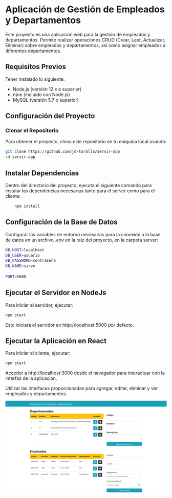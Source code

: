 # Aplicación de Gestión de Empleados y Departamentos

Este proyecto es una aplicación web para la gestión de empleados y departamentos. Permite realizar operaciones CRUD (Crear, Leer, Actualizar, Eliminar) sobre empleados y departamentos, así como asignar empleados a diferentes departamentos.

## Requisitos Previos

Tener instalado lo siguiente:
- Node.js (versión 12.x o superior)
- npm (incluido con Node.js)
- MySQL (versión 5.7 o superior)

## Configuración del Proyecto

### Clonar el Repositorio

Para obtener el proyecto, clona este repositorio en tu máquina local usando:

```bash
git clone https://github.com/jd-toralla/servir-app
cd servir-app
```

## Instalar Dependencias

Dentro del directorio del proyecto, ejecuta el siguiente comando para instalar las dependencias necesarias tanto para el server como para el cliente:

``` bash
    npm install
```

## Configuración de la Base de Datos

Configurar las variables de entorno necesarias para la conexión a la base de datos en un archivo .env en la raíz del proyecto, en la carpeta server:

``` bash
DB_HOST=localhost
DB_USER=usuario
DB_PASSWORD=contraseña
DB_NAME=sirve

PORT=5000
```

## Ejecutar el Servidor en NodeJs

Para iniciar el servidor, ejecutar:

``` bash
npm start
```

Esto iniciará el servidor en http://localhost:5000 por defecto.

## Ejecutar la Aplicación en React

Para iniciar el cliente, ejecutar:

``` bash
npm start
```

Acceder a http://localhost:3000 desde el navegador para interactuar con la interfaz de la aplicación.

Utilizar las interfaces proporcionadas para agregar, editar, eliminar y ver empleados y departamentos.

![Interfaz](img.png "Título opcional")



